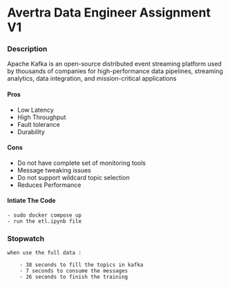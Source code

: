 # Avertra Data Engineer Assignment V1

### Description 
Apache Kafka is an open-source distributed event streaming platform used by thousands of companies for high-performance data pipelines, streaming analytics, data integration, and mission-critical applications

#### Pros

<ul>
  <li>Low Latency</li>
  <li>High Throughput</li>
  <li>Fault tolerance</li>
  <li>Durability</li>
</ul>


#### Cons

<ul>
  <li>Do not have complete set of monitoring tools</li>
  <li>Message tweaking issues</li>
  <li>Do not support wildcard topic selection</li>
  <li>Reduces Performance</li>
</ul>


#### Intiate The Code

	- sudo docker compose up 
	- run the etl.ipynb file 

### Stopwatch 

	when use the full data :
		
		- 38 seconds to fill the topics in kafka 
		- 7 seconds to consume the messages 
		- 26 seconds to finish the training 
